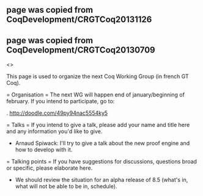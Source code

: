 ## page was copied from CoqDevelopment/CRGTCoq20131126
## page was copied from CoqDevelopment/CRGTCoq20130709
<<TableOfContents>>

This page is used to organize the next Coq Working Group (in french GT Coq).

= Organisation =
The next WG will happen end of january/beginning of february. If you intend to participate, go to:

 . http://doodle.com/49py94nac5554ky5

= Talks =
If you intend to give a talk, please add your name and title here and any information you'd like to give.

 * Arnaud Spiwack: I'll try to give a talk about the new proof engine and how to develop with it.

= Talking points =
If you have suggestions for discussions, questions broad or specific, please elaborate here.

 * We should review the situation for an alpha release of 8.5 (what's in, what will not be able to be in, schedule).
